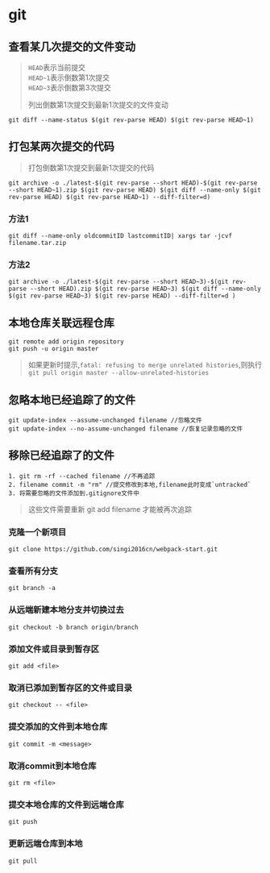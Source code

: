 # git

## 查看某几次提交的文件变动

> `HEAD`表示当前提交  
> `HEAD~1`表示倒数第1次提交  
> `HEAD~3`表示倒数第3次提交
>
> 列出倒数第1次提交到最新1次提交的文件变动

```
git diff --name-status $(git rev-parse HEAD) $(git rev-parse HEAD~1)
```

## 打包某两次提交的代码

> 打包倒数第1次提交到最新1次提交的代码

```
git archive -o ./latest-$(git rev-parse --short HEAD)-$(git rev-parse --short HEAD~1).zip $(git rev-parse HEAD) $(git diff --name-only $(git rev-parse HEAD) $(git rev-parse HEAD~1) --diff-filter=d)
```

### 方法1

```
git diff --name-only oldcommitID lastcommitID| xargs tar -jcvf filename.tar.zip
```

### 方法2

```
git archive -o ./latest-$(git rev-parse --short HEAD~3)-$(git rev-parse --short HEAD).zip $(git rev-parse HEAD~3) $(git diff --name-only $(git rev-parse HEAD~3) $(git rev-parse HEAD) --diff-filter=d )
```

## 本地仓库关联远程仓库

```
git remote add origin repository
git push -u origin master
```

> 如果更新时提示,`fatal: refusing to merge unrelated histories`,则执行`git pull origin master --allow-unrelated-histories`

## 忽略本地已经追踪了的文件

```
git update-index --assume-unchanged filename //忽略文件
git update-index --no-assume-unchanged filename //恢复记录忽略的文件
```

## 移除已经追踪了的文件

    1. git rm -rf --cached filename //不再追踪
    2. filename commit -m "rm" //提交修改到本地,filename此时变成`untracked`
    3. 将需要忽略的文件添加到.gitignore文件中

> 这些文件需要重新 git add filename 才能被再次追踪

### 克隆一个新项目

```
git clone https://github.com/singi2016cn/webpack-start.git
```

### 查看所有分支

```
git branch -a
```

### 从远端新建本地分支并切换过去

```
git checkout -b branch origin/branch
```

### 添加文件或目录到暂存区

```
git add <file>
```

### 取消已添加到暂存区的文件或目录

```
git checkout -- <file>
```

### 提交添加的文件到本地仓库

```
git commit -m <message>
```

### 取消commit到本地仓库

```
git rm <file>
```

### 提交本地仓库的文件到远端仓库

```
git push
```

### 更新远端仓库到本地

```
git pull
```




